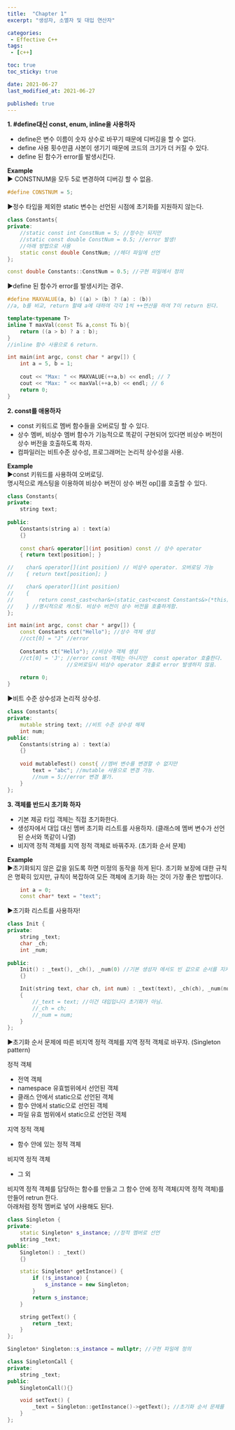 ```yaml
---
title:  "Chapter 1"
excerpt: "생성자, 소멸자 및 대입 연산자"

categories:
 - Effective C++
tags:
 - [c++]

toc: true
toc_sticky: true

date: 2021-06-27
last_modified_at: 2021-06-27

published: true
---
```


**1. #define대신 const, enum, inline을 사용하자**  
- define은 변수 이름이 숫자 상수로 바꾸기 때문에 디버깅을 할 수 없다.  
- define 사용 횟수만큼 사본이 생기기 때문에 코드의 크기가 더 커질 수 있다.  
- define 된 함수가 error를 발생시킨다.  
  
**Example**  
▶ CONSTNUM을 모두 5로 변경하여 디버깅 할 수 없음.  
```c++
#define CONSTNUM = 5;
```    

▶정수 타입을 제외한 static 변수는 선언된 시점에 초기화를 지원하지 않는다.  
```c++ 
class Constants{
private:
    //static const int ConstNum = 5; //정수는 되지만
    //static const double ConstNum = 0.5; //error 발생!
    //아래 방법으로 사용
    static const double ConstNum; //헤더 파일에 선언
};

const double Constants::ConstNum = 0.5; //구현 파일에서 정의
```  

▶define 된 함수가 error를 발생시키는 경우.  
```c++
#define MAXVALUE(a, b) ((a) > (b) ? (a) : (b))
//a, b를 비교, return 할때 a에 대하여 각각 1씩 ++연산을 하여 7이 return 된다.

template<typename T>
inline T maxVal(const T& a,const T& b){
    return ((a > b) ? a : b);
}
//inline 함수 사용으로 6 return.

int main(int argc, const char * argv[]) {
    int a = 5, b = 1;
    
    cout << "Max: " << MAXVALUE(++a,b) << endl; // 7
    cout << "Max: " << maxVal(++a,b) << endl; // 6
    return 0;
}
```



**2. const를 애용하자**  
- const 키워드로 멤버 함수들을 오버로딩 할 수 있다.  
- 상수 멤버, 비상수 멤버 함수가 기능적으로 똑같이 구현되어 있다면 비상수 버전이 상수 버전을 호출하도록 하자.  
- 컴파일러는 비트수준 상수성, 프로그래머는 논리적 상수성을 사용.  

**Example**  
▶const 키워드를 사용하여 오버로딩.  
명시적으로 캐스팅을 이용하여 비상수 버전이 상수 버전 op[]를 호출할 수 있다.  
```c++
class Constants{
private:
    string text;
    
public:
    Constants(string a) : text(a)
    {}
    
    const char& operator[](int position) const // 상수 operator
    { return text[position]; }

//    char& operator[](int position) // 비상수 operator. 오버로딩 가능
//    { return text[position]; } 

//    char& operator[](int position)
//    {
//        return const_cast<char&>(static_cast<const Constants&>(*this)[position]);
//    } //명시적으로 캐스팅. 비상수 버전이 상수 버전을 호출하게함.
};

int main(int argc, const char * argv[]) {
    const Constants cct("Hello"); //상수 객체 생성
    //cct[0] = "J" //error
    
    Constants ct("Hello"); //비상수 객체 생성
    //ct[0] = 'J'; //error const 객체는 아니지만  const operator 호출한다.
                   //오버로딩시 비상수 operator 호출로 error 발생하지 않음.
    
    return 0;
}
```



▶비트 수준 상수성과 논리적 상수성.  
```c++
class Constants{
private:
    mutable string text; //비트 수준 상수성 해제
    int num;
public:
    Constants(string a) : text(a)
    {}
    
    void mutableTest() const{ //멤버 변수를 변경할 수 없지만
        text = "abc"; //mutable 사용으로 변경 가능.
        //num = 5;//error 변경 불가.
    }
};
```



**3. 객체를 반드시 초기화 하자**  
- 기본 제공 타입 객체는 직접 초기화한다.  
- 생성자에서 대입 대신 멤버 초기화 리스트를 사용하자. (클래스에 멤버 변수가 선언된 순서와 똑같이 나열)  
- 비지역 정적 객체를 지역 정적 객체로 바꿔주자. (초기화 순서 문제)  

**Example**  
▶초기화되지 않은 값을 읽도록 하면 미정의 동작을 하게 된다. 초기화 보장에 대한 규칙은 명확히 있지만, 규칙이 복잡하여 모든 객체에 초기화 하는 것이 가장 좋은 방법이다.  
```c++
	int a = 0;
	const char* text = "text";
```



▶초기화 리스트를 사용하자!  
```c++
class Init {
private:
    string _text;
    char _ch;
    int _num;
    
public:
    Init() : _text(), _ch(), _num(0) //기본 생성자 에서도 빈 값으로 순서를 지켜 초기화를 해줍니다.
    {}

    Init(string text, char ch, int num) : _text(text), _ch(ch), _num(num) //초기화 리스트를 사용합니다.
    {
        //_text = text; //이건 대입입니다 초기화가 아님.
        //_ch = ch;
        //_num = num;
    }
};
```



▶초기화 순서 문제에 따른 비지역 정적 객체를 지역 정적 객체로 바꾸자. (Singleton pattern)  
  
정적 객체  
- 전역 객체  
- namespace 유효범위에서 선언된 객체  
- 클래스 안에서 static으로 선언된 객체  
- 함수 안에서 static으로 선언된 객체  
- 파일 유효 범위에서 static으로 선언된 객체  
  
지역 정적 객체   
- 함수 안에 있는 정적 객체  
  
비지역 정적 객체  
- 그 외  
  
비지역 정적 객체를 담당하는 함수를 만들고 그 함수 안에 정적 객체(지역 정적 객체)를 만들어 retrun 한다.  
아래처럼 정적 멤버로 넣어 사용해도 된다.  
```c++
class Singleton {
private:
    static Singleton* s_instance; //정적 멤버로 선언
    string _text;
public:
    Singleton() : _text()
    {}

    static Singleton* getInstance() {
        if (!s_instance) {
            s_instance = new Singleton;
        }
        return s_instance;
    }

    string getText() {
        return _text;
    }
};

Singleton* Singleton::s_instance = nullptr; //구현 파일에 정의

class SingletonCall {
private:
    string _text;
public:
    SingletonCall(){}

    void setText() {
        _text = Singleton::getInstance()->getText(); //초기화 순서 문제를 피해서 설계!
    }
};
```
